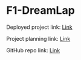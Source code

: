 # F1-DreamLap


Deployed project link: [Link](https://f1-dreamlap-production.up.railway.app)

Project planning link: [Link](https://github.com/origamist3ve/F1-DreamLap/blob/main/Project%20Proposal.md)

GitHub repo link: [Link](https://github.com/origamist3ve/F1-DreamLap)
